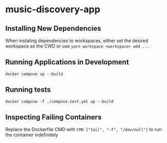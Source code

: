 # music-discovery-app

## Installing New Dependencies

When instaling dependencies to workspaces, either set the desired workspace as the CWD or use `yarn workspace <workspace> add ...`

## Running Applications in Development

`docker compose up --build`

## Running tests

`docker compose -f ./compose.test.yml up --build`

## Inspecting Failing Containers

Replace the Dockerfile CMD with `CMD ["tail", "-f", "/dev/null"]` to run the container indefinitely